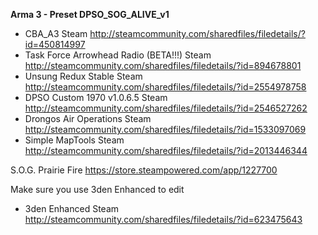 **Arma 3 - Preset DPSO_SOG_ALIVE_v1**

-   CBA_A3	Steam	http://steamcommunity.com/sharedfiles/filedetails/?id=450814997
-   Task Force Arrowhead Radio (BETA!!!)	Steam	http://steamcommunity.com/sharedfiles/filedetails/?id=894678801
-   Unsung Redux Stable	Steam	http://steamcommunity.com/sharedfiles/filedetails/?id=2554978758
-   DPSO Custom 1970 v1.0.6.5	Steam	http://steamcommunity.com/sharedfiles/filedetails/?id=2546527262
-   Drongos Air Operations	Steam	http://steamcommunity.com/sharedfiles/filedetails/?id=1533097069
-   Simple MapTools	Steam	http://steamcommunity.com/sharedfiles/filedetails/?id=2013446344


S.O.G. Prairie Fire	https://store.steampowered.com/app/1227700


Make sure you use 3den Enhanced to edit
-   3den Enhanced	Steam	http://steamcommunity.com/sharedfiles/filedetails/?id=623475643